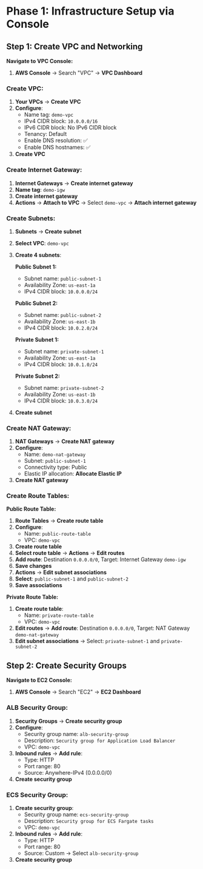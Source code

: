 # Phase 1: Infrastructure Setup via Console

## Step 1: Create VPC and Networking

**Navigate to VPC Console:**
1. **AWS Console** → Search "VPC" → **VPC Dashboard**

### Create VPC:
1. **Your VPCs** → **Create VPC**
2. **Configure**:
   - Name tag: `demo-vpc`
   - IPv4 CIDR block: `10.0.0.0/16`
   - IPv6 CIDR block: No IPv6 CIDR block
   - Tenancy: Default
   - Enable DNS resolution: ✅
   - Enable DNS hostnames: ✅
3. **Create VPC**

### Create Internet Gateway:
1. **Internet Gateways** → **Create internet gateway**
2. **Name tag**: `demo-igw`
3. **Create internet gateway**
4. **Actions** → **Attach to VPC** → Select `demo-vpc` → **Attach internet gateway**

### Create Subnets:
1. **Subnets** → **Create subnet**
2. **Select VPC**: `demo-vpc`
3. **Create 4 subnets**:

   **Public Subnet 1:**
   - Subnet name: `public-subnet-1`
   - Availability Zone: `us-east-1a`
   - IPv4 CIDR block: `10.0.0.0/24`

   **Public Subnet 2:**
   - Subnet name: `public-subnet-2`
   - Availability Zone: `us-east-1b`
   - IPv4 CIDR block: `10.0.2.0/24`

   **Private Subnet 1:**
   - Subnet name: `private-subnet-1`
   - Availability Zone: `us-east-1a`
   - IPv4 CIDR block: `10.0.1.0/24`

   **Private Subnet 2:**
   - Subnet name: `private-subnet-2`
   - Availability Zone: `us-east-1b`
   - IPv4 CIDR block: `10.0.3.0/24`

4. **Create subnet**

### Create NAT Gateway:
1. **NAT Gateways** → **Create NAT gateway**
2. **Configure**:
   - Name: `demo-nat-gateway`
   - Subnet: `public-subnet-1`
   - Connectivity type: Public
   - Elastic IP allocation: **Allocate Elastic IP**
3. **Create NAT gateway**

### Create Route Tables:

**Public Route Table:**
1. **Route Tables** → **Create route table**
2. **Configure**:
   - Name: `public-route-table`
   - VPC: `demo-vpc`
3. **Create route table**
4. **Select route table** → **Actions** → **Edit routes**
5. **Add route**: Destination `0.0.0.0/0`, Target: Internet Gateway `demo-igw`
6. **Save changes**
7. **Actions** → **Edit subnet associations**
8. **Select**: `public-subnet-1` and `public-subnet-2`
9. **Save associations**

**Private Route Table:**
1. **Create route table**:
   - Name: `private-route-table`
   - VPC: `demo-vpc`
2. **Edit routes** → **Add route**: Destination `0.0.0.0/0`, Target: NAT Gateway `demo-nat-gateway`
3. **Edit subnet associations** → Select: `private-subnet-1` and `private-subnet-2`

## Step 2: Create Security Groups

**Navigate to EC2 Console:**
1. **AWS Console** → Search "EC2" → **EC2 Dashboard**

### ALB Security Group:
1. **Security Groups** → **Create security group**
2. **Configure**:
   - Security group name: `alb-security-group`
   - Description: `Security group for Application Load Balancer`
   - VPC: `demo-vpc`
3. **Inbound rules** → **Add rule**:
   - Type: HTTP
   - Port range: 80
   - Source: Anywhere-IPv4 (0.0.0.0/0)
4. **Create security group**

### ECS Security Group:
1. **Create security group**:
   - Security group name: `ecs-security-group`
   - Description: `Security group for ECS Fargate tasks`
   - VPC: `demo-vpc`
2. **Inbound rules** → **Add rule**:
   - Type: HTTP
   - Port range: 80
   - Source: Custom → Select `alb-security-group`
3. **Create security group**
